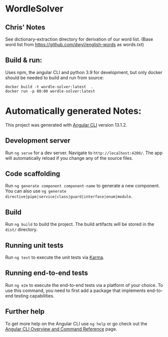 # WordleSolver

## Chris' Notes

See dictionary-extraction directory for derivation of our word list.
(Base word list from https://github.com/dwyl/english-words as words.txt)

## Build & run:

Uses npm, the angular CLI and python 3.9 for development, but only docker should be needed to build and run from source:

```shell
docker build -t wordle-solver:latest  .
docker run -p 80:80 wordle-solver:latest
```



# Automatically generated Notes:

This project was generated with [Angular CLI](https://github.com/angular/angular-cli) version 13.1.2.

## Development server

Run `ng serve` for a dev server. Navigate to `http://localhost:4200/`. The app will automatically reload if you change any of the source files.

## Code scaffolding

Run `ng generate component component-name` to generate a new component. You can also use `ng generate directive|pipe|service|class|guard|interface|enum|module`.

## Build

Run `ng build` to build the project. The build artifacts will be stored in the `dist/` directory.

## Running unit tests

Run `ng test` to execute the unit tests via [Karma](https://karma-runner.github.io).

## Running end-to-end tests

Run `ng e2e` to execute the end-to-end tests via a platform of your choice. To use this command, you need to first add a package that implements end-to-end testing capabilities.

## Further help

To get more help on the Angular CLI use `ng help` or go check out the [Angular CLI Overview and Command Reference](https://angular.io/cli) page.

